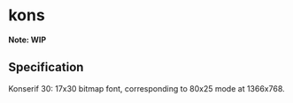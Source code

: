 # kons

**Note: WIP**

## Specification

Konserif 30: 17x30 bitmap font, corresponding to 80x25 mode at 1366x768.

